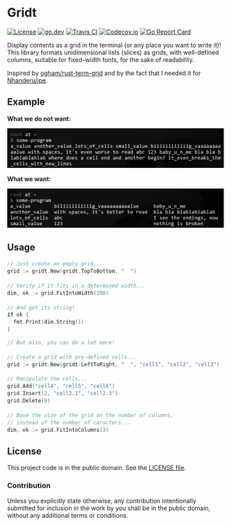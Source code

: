 # Gridt

[![License][badge-1-img]][badge-1-link]
[![go.dev][badge-2-img]][badge-2-link]
[![Travis CI][badge-3-img]][badge-3-link]
[![Codecov.io][badge-4-img]][badge-4-link]
[![Go Report Card][badge-5-img]][badge-5-link]

Display contents as a grid in the terminal (or any place you want to write it)!
This library formats unidimensional lists (slices) as grids, with well-defined
columns, suitable for fixed-width fonts, for the sake of readability.

Inspired by [ogham/rust-term-grid][1] and by the fact that I needed it for
[Nhanderu/ipe][2].

## Example

**What we do not want:**

![What we do not want](./images/what-we-do-not-want.png "What we do no want")

**What we want:**

![What we want](./images/what-we-want.png "What we want")

## Usage

```go
// Just create an empty grid...
grid := gridt.New(gridt.TopToBottom, "  ")

// Verify if it fits in a determined width...
dim, ok := grid.FitIntoWidth(100)

// And get its string!
if ok {
  fmt.Print(dim.String())
}
```

```go
// But also, you can do a lot more!

// Create a grid with pre-defined cells...
grid := gridt.New(gridt.LeftToRight, "  ", "cell1", "cell2", "cell3")

// Manipulate the cells...
grid.Add("cell4", "cell5", "cell6")
grid.Insert(2, "cell2.1", "cell2.3")
grid.Delete(0)

// Base the size of the grid on the number of columns,
// instead of the number of caracters...
dim, ok := grid.FitIntoColumns(3)
```

## License

This project code is in the public domain. See the [LICENSE file][3].

### Contribution

Unless you explicitly state otherwise, any contribution intentionally submitted
for inclusion in the work by you shall be in the public domain, without any
additional terms or conditions.

[1]: https://github.com/ogham/rust-term-grid/
[2]: https://github.com/Nhanderu/ipe/
[3]: ./LICENSE

[badge-1-img]: https://img.shields.io/github/license/Nhanderu/gridt?style=flat-square
[badge-1-link]: https://github.com/Nhanderu/gridt/blob/master/LICENSE
[badge-2-img]: https://img.shields.io/badge/go.dev-reference-007d9c?style=flat-square&logo=go&logoColor=white
[badge-2-link]: https://pkg.go.dev/github.com/Nhanderu/gridt
[badge-3-img]: https://img.shields.io/travis/Nhanderu/gridt?style=flat-square
[badge-3-link]: https://travis-ci.org/Nhanderu/gridt
[badge-4-img]: https://img.shields.io/codecov/c/gh/Nhanderu/gridt?style=flat-square
[badge-4-link]: https://codecov.io/gh/Nhanderu/gridt
[badge-5-img]: https://goreportcard.com/badge/github.com/Nhanderu/gridt?style=flat-square
[badge-5-link]: https://goreportcard.com/report/github.com/Nhanderu/gridt
